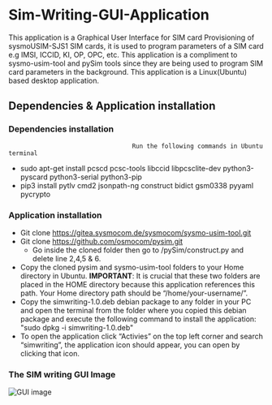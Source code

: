 # Sim-Writing-GUI-Application
This application is a Graphical User Interface for SIM card Provisioning of  sysmoUSIM-SJS1 SIM cards, it is used to program parameters of a SIM card e.g  IMSI, ICCID, KI, OP, OPC, etc. This application is a compliment to sysmo-usim-tool and pySim tools since they are being used to program SIM card parameters in the background. This application is a Linux(Ubuntu) based desktop application.
## Dependencies & Application installation

### Dependencies installation
                                      Run the following commands in Ubuntu terminal
* sudo apt-get install pcscd pcsc-tools libccid libpcsclite-dev python3-pyscard python3-serial python3-pip
* pip3 install pytlv cmd2 jsonpath-ng construct bidict gsm0338 pyyaml pycrypto
### Application installation
* Git clone https://gitea.sysmocom.de/sysmocom/sysmo-usim-tool.git
* Git clone https://github.com/osmocom/pysim.git
    * Go inside the cloned folder then go to /pySim/construct.py and delete line 2,4,5 & 6.
* Copy the cloned pysim and sysmo-usim-tool folders to your Home directory in Ubuntu. **IMPORTANT**: It is crucial that these two folders are placed in the HOME directory because this application references this path. Your Home directory path should be “/home/your-username/”.
* Copy the simwriting-1.0.deb debian package to any folder in your PC and open the terminal from the folder where you copied this debian package and execute the following command to install the application: "sudo dpkg -i simwriting-1.0.deb"
* To open the application click “Activies” on the top left corner and search “simwriting”, the application icon should appear, you can open by clicking that icon.



### The SIM writing GUI Image

![GUI image](https://user-images.githubusercontent.com/49599591/180652079-30612cfb-a3b9-43e9-a960-9d5af479f337.png)
